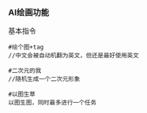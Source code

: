 ### AI绘画功能

基本指令

```
#绘个图+tag
//中文会被自动机翻为英文，但还是最好使用英文

```

```
#二次元的我
//随机生成一个二次元形象

#以图生草
以图生图，同时最多进行一个任务
```